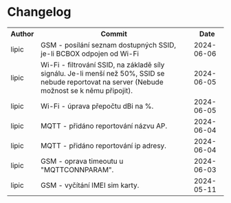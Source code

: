 # Changelog

<table>
    <tr><th>Author</th><th>Commit</th><th>Date</th></tr>
    <tr><td>lipic </td><td> GSM - posílání seznam dostupných SSID, je-li BCBOX odpojen od Wi-Fi</td><td>2024-06-06</td></tr>
    <tr><td>lipic </td><td> Wi-Fi - filtrování SSID, na základě síly signálu. Je-li menší než 50%, SSID se nebude reportovat na server (Nebude možnost se k němu připojit).</td><td>2024-06-05</td></tr>
    <tr><td>lipic </td><td> Wi-Fi - úprava přepočtu dBi na %.</td><td>2024-06-05</td></tr>
    <tr><td>lipic </td><td> MQTT - přidáno reportování názvu AP.</td><td>2024-06-04</td></tr>
    <tr><td>lipic </td><td> MQTT - přidáno reportování ip adresy.</td><td>2024-06-04</td></tr>
    <tr><td>lipic </td><td> GSM - oprava timeoutu u "MQTTCONNPARAM".</td><td>2024-06-03</td></tr>
    <tr><td>lipic </td><td> GSM - vyčítání IMEI sim karty.</td> <td>2024-05-11</td></tr>
</table>
